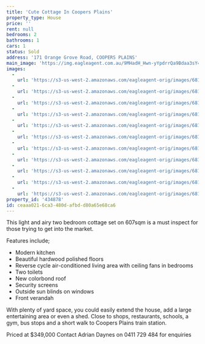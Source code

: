```yaml
---
title: 'Cute Cottage In Coopers Plains'
property_type: House
price: ''
rent: null
bedrooms: 2
bathrooms: 1
cars: 1
status: Sold
address: '171 Orange Grove Road, COOPERS PLAINS'
main_image: 'https://img.eagleagent.com.au/9MHadH_Hwn-yYpdrrQa9Bdaa3sY=/1280x854/smart/https://s3-us-west-2.amazonaws.com/eagleagent-orig/images/6818526/104638159-image-M.jpg'
images:
  -
    url: 'https://s3-us-west-2.amazonaws.com/eagleagent-orig/images/6818536/104638159-image-J.jpg'
  -
    url: 'https://s3-us-west-2.amazonaws.com/eagleagent-orig/images/6818535/104638159-image-I.jpg'
  -
    url: 'https://s3-us-west-2.amazonaws.com/eagleagent-orig/images/6818534/104638159-image-H.jpg'
  -
    url: 'https://s3-us-west-2.amazonaws.com/eagleagent-orig/images/6818533/104638159-image-G.jpg'
  -
    url: 'https://s3-us-west-2.amazonaws.com/eagleagent-orig/images/6818532/104638159-image-F.jpg'
  -
    url: 'https://s3-us-west-2.amazonaws.com/eagleagent-orig/images/6818531/104638159-image-E.jpg'
  -
    url: 'https://s3-us-west-2.amazonaws.com/eagleagent-orig/images/6818530/104638159-image-D.jpg'
  -
    url: 'https://s3-us-west-2.amazonaws.com/eagleagent-orig/images/6818529/104638159-image-C.jpg'
  -
    url: 'https://s3-us-west-2.amazonaws.com/eagleagent-orig/images/6818528/104638159-image-B.jpg'
  -
    url: 'https://s3-us-west-2.amazonaws.com/eagleagent-orig/images/6818527/104638159-image-A.jpg'
  -
    url: 'https://s3-us-west-2.amazonaws.com/eagleagent-orig/images/6818526/104638159-image-M.jpg'
property_id: '434878'
id: ceaaa021-6ca3-480d-afbd-d80a65e68ca6
---
```

This light and airy two bedroom cottage set on 607sqm is a must inspect for those trying to get into the market.

Features include;

  -  Modern kitchen
  -  Beautiful hardwood polished floors
  -  Reverse cycle air-conditioned living area with ceiling fans in bedrooms
  -  Two toilets
  -  New colorbond roof
  -  Security screens
  -  Outside sun blinds on windows
  -  Front verandah

With plenty of yard space, you could easily extend the house, add a large entertaining area or even a shed.
Close to shops, restaurants, schools, a gym, bus stops and a short walk to Coopers Plains train station.

Priced at $349,000
Contact Adrian Daynes on 0411 729 484 for enquiries